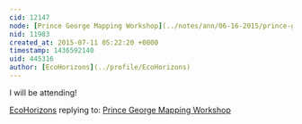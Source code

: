 ```yaml
---
cid: 12147
node: [Prince George Mapping Workshop](../notes/ann/06-16-2015/prince-george-mapping-workshop)
nid: 11983
created_at: 2015-07-11 05:22:20 +0000
timestamp: 1436592140
uid: 445316
author: [EcoHorizons](../profile/EcoHorizons)
---
```


I will be attending!

[EcoHorizons](../profile/EcoHorizons) replying to: [Prince George Mapping Workshop](../notes/ann/06-16-2015/prince-george-mapping-workshop)


